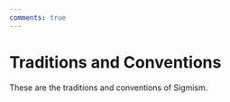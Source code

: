 ```yaml
---
comments: true
---
```

# Traditions and Conventions

These are the traditions and conventions of Sigmism.